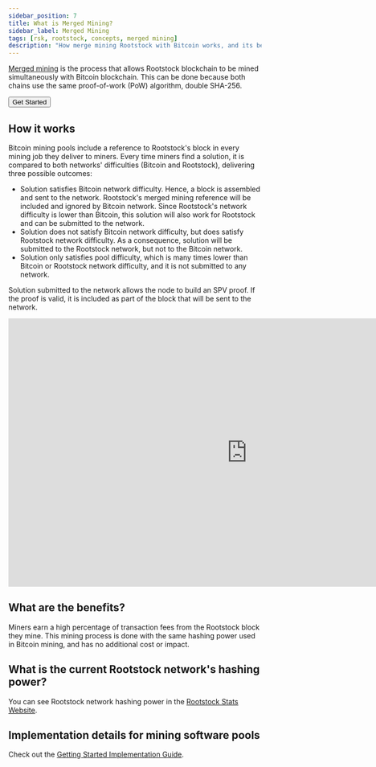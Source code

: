 ```yaml
---
sidebar_position: 7
title: What is Merged Mining?
sidebar_label: Merged Mining
tags: [rsk, rootstock, concepts, merged mining]
description: "How merge mining Rootstock with Bitcoin works, and its benefits."
---
```


[Merged mining](https://rootstock.io/mine-btc-with-rootstock/) is the process that allows Rootstock blockchain to be mined simultaneously with Bitcoin blockchain. This can be done because both chains use the same proof-of-work (PoW) algorithm, double SHA-256.

<Button href="/node-operators/merged-mining/getting-started/">Get Started</Button>

## How it works

Bitcoin mining pools include a reference to Rootstock's block in every mining job they deliver to miners.
Every time miners find a solution, it is compared to both networks' difficulties (Bitcoin and Rootstock), delivering three possible outcomes:

- Solution satisfies Bitcoin network difficulty. Hence, a block is assembled and sent to the network. Rootstock's merged mining reference will be included and ignored by Bitcoin network. Since Rootstock's network difficulty is lower than Bitcoin, this solution will also work for Rootstock and can be submitted to the network.
- Solution does not satisfy Bitcoin network difficulty, but does satisfy Rootstock network difficulty. As a consequence, solution will be submitted to the Rootstock network, but not to the Bitcoin network.
- Solution only satisfies pool difficulty, which is many times lower than Bitcoin or Rootstock network difficulty, and it is not submitted to any network.

Solution submitted to the network allows the node to build an SPV proof. If the proof is valid, it is included as part of the block that will be sent to the network.

<div class="video-container">
  <iframe width="949" height="534" src="https://youtube.com/embed/l3DkV2tkjU0" frameborder="0" allow="accelerometer; autoplay; encrypted-media; gyroscope; picture-in-picture" allowfullscreen></iframe>
</div>

## What are the benefits?

Miners earn a high percentage of transaction fees from the Rootstock block they mine. This mining process is done with the same hashing power used in Bitcoin mining, and has no additional cost or impact.

## What is the current Rootstock network's hashing power?

You can see Rootstock network hashing power in the [Rootstock Stats Website](https://stats.rootstock.io).

## Implementation details for mining software pools

Check out the [Getting Started Implementation Guide](/node-operators/merged-mining/getting-started/).
